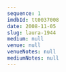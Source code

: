 ```yaml
---
sequence: 1
imdbId: tt0037008
date: 2008-11-05
slug: laura-1944
medium: null
venue: null
venueNotes: null
mediumNotes: null
---
```


